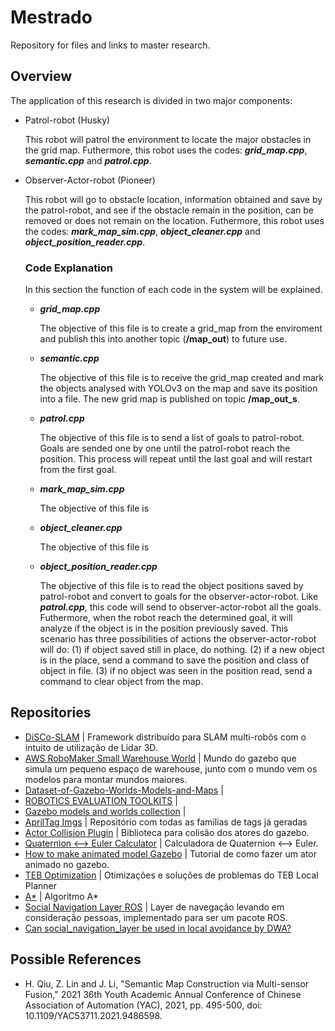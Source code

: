 # Mestrado
Repository for files and links to master research.

## Overview
The application of this research is divided in two major components:

- Patrol-robot (Husky)

    This robot will patrol the environment to locate the major obstacles in the grid map. Futhermore, this robot uses the codes: __*grid_map.cpp*__, __*semantic.cpp*__ and __*patrol.cpp*__.

- Observer-Actor-robot (Pioneer)

    This robot will go to obstacle location, information obtained and save by the patrol-robot, and see if the obstacle remain in the position, can be removed or does not remain on the location. Futhermore, this robot uses the codes: __*mark_map_sim.cpp*__, __*object_cleaner.cpp*__ and __*object_position_reader.cpp*__.

    ### Code Explanation
    In this section the function of each code in the system will be explained.

    - __*grid_map.cpp*__

        The objective of this file is to create a grid_map from the enviroment and publish this into another topic (__/map_out__) to future use.
    
    - __*semantic.cpp*__

        The objective of this file is to receive the grid_map created and mark the objects analysed with YOLOv3 on the map and save its position into a file. The new grid map is published on topic __/map_out_s__.
    
    - __*patrol.cpp*__
    
        The objective of this file is to send a list of goals to patrol-robot. Goals are sended one by one until the patrol-robot reach the position. This process will repeat until the last goal and will restart from the first goal.

    - __*mark_map_sim.cpp*__
    
        The objective of this file is
    
    - __*object_cleaner.cpp*__
    
        The objective of this file is
    
    - __*object_position_reader.cpp*__

        The objective of this file is to read the object positions saved by patrol-robot and convert to goals for the observer-actor-robot. Like __*patrol.cpp*__, this code will send to observer-actor-robot all the goals. Futhermore, when the robot reach the determined goal, it will analyze if the object is in the position previously saved. This scenario has three possibilities of actions the observer-actor-robot will do: (1) if object saved still in place, do nothing. (2) if a new object is in the place, send a command to save the position and class of object in file. (3) if no object was seen in the position read, send a command to clear object from the map. 

## Repositories
- [DiSCo-SLAM](https://github.com/RobustFieldAutonomyLab/DiSCo-SLAM) | Framework distribuído para SLAM multi-robôs com o intuito de utilização de Lidar 3D.
- [AWS RoboMaker Small Warehouse World](https://github.com/aws-robotics/aws-robomaker-small-warehouse-world) | Mundo do gazebo que simula um pequeno espaço de warehouse, junto com o mundo vem os modelos para montar mundos maiores.
- [Dataset-of-Gazebo-Worlds-Models-and-Maps](https://github.com/mlherd/Dataset-of-Gazebo-Worlds-Models-and-Maps) |  
- [ROBOTICS EVALUATION TOOLKITS](https://github.com/wh200720041/warehouse_simulation_toolkit) | 
- [Gazebo models and worlds collection](https://github.com/chaolmu/gazebo_models_worlds_collection) | 
- [AprilTag Imgs](https://github.com/AprilRobotics/apriltag-imgs) | Repositório com todas as famílias de tags já geradas
- [Actor Collision Plugin](https://github.com/gazebosim/gazebo-classic/blob/gazebo9/examples/plugins/actor_collisions/README.md) | Biblioteca para colisão dos atores do gazebo.
- [Quaternion <--> Euler Calculator](https://www.energid.com/resources/orientation-calculator) | Calculadora de Quaternion <--> Euler.
- [How to make animated model Gazebo](https://classic.gazebosim.org/tutorials?tut=actor&cat=build_robot) | Tutorial de como fazer um ator animado no gazebo.
- [TEB Optimization](https://mowito-navstack.readthedocs.io/en/latest/step_5c.html) | Otimizações e soluções de problemas do TEB Local Planner 
- [A*](https://www.geeksforgeeks.org/a-search-algorithm/) | Algoritmo A*
- [Social Navigation Layer ROS](http://wiki.ros.org/social_navigation_layers) | Layer de navegação levando em consideração pessoas, implementado para ser um pacote ROS.
- [Can social_navigation_layer be used in local avoidance by DWA?](https://answers.ros.org/question/209409/can-social_navigation_layer-be-used-in-local-avoidance-by-dwa/)


## Possible References

 - H. Qiu, Z. Lin and J. Li, "Semantic Map Construction via Multi-sensor Fusion," 2021 36th Youth Academic Annual Conference of Chinese Association of Automation (YAC), 2021, pp. 495-500, doi: 10.1109/YAC53711.2021.9486598.
